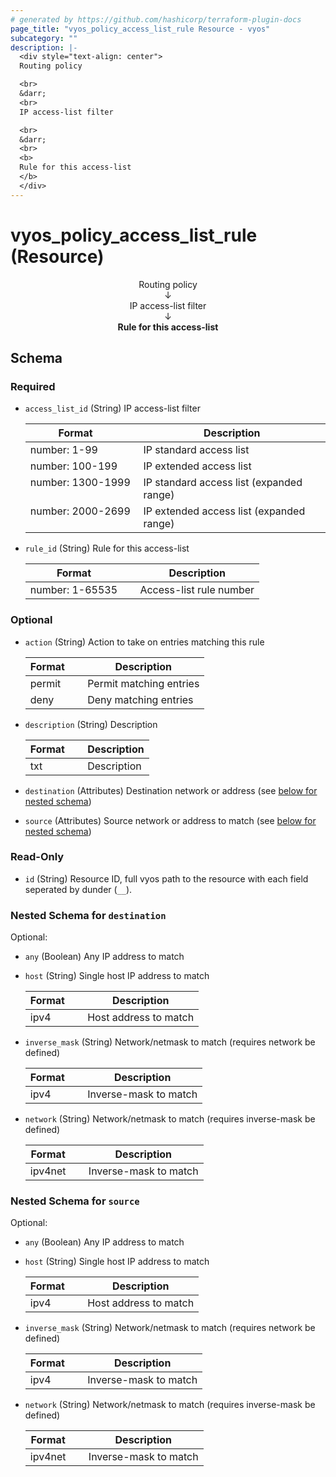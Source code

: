 ```yaml
---
# generated by https://github.com/hashicorp/terraform-plugin-docs
page_title: "vyos_policy_access_list_rule Resource - vyos"
subcategory: ""
description: |-
  <div style="text-align: center">
  Routing policy

  <br>
  &darr;
  <br>
  IP access-list filter

  <br>
  &darr;
  <br>
  <b>
  Rule for this access-list
  </b>
  </div>
---
```


# vyos_policy_access_list_rule (Resource)

<div style="text-align: center">
Routing policy

<br>
&darr;
<br>
IP access-list filter

<br>
&darr;
<br>
<b>
Rule for this access-list
</b>
</div>



<!-- schema generated by tfplugindocs -->
## Schema

### Required

- `access_list_id` (String) IP access-list filter

    |  Format &emsp; | Description  |
    |----------|---------------|
    |  number: 1-99  &emsp; |  IP standard access list  |
    |  number: 100-199  &emsp; |  IP extended access list  |
    |  number: 1300-1999  &emsp; |  IP standard access list (expanded range)  |
    |  number: 2000-2699  &emsp; |  IP extended access list (expanded range)  |
- `rule_id` (String) Rule for this access-list

    |  Format &emsp; | Description  |
    |----------|---------------|
    |  number: 1-65535  &emsp; |  Access-list rule number  |

### Optional

- `action` (String) Action to take on entries matching this rule

    |  Format &emsp; | Description  |
    |----------|---------------|
    |  permit  &emsp; |  Permit matching entries  |
    |  deny  &emsp; |  Deny matching entries  |
- `description` (String) Description

    |  Format &emsp; | Description  |
    |----------|---------------|
    |  txt  &emsp; |  Description  |
- `destination` (Attributes) Destination network or address (see [below for nested schema](#nestedatt--destination))
- `source` (Attributes) Source network or address to match (see [below for nested schema](#nestedatt--source))

### Read-Only

- `id` (String) Resource ID, full vyos path to the resource with each field seperated by dunder (`__`).

<a id="nestedatt--destination"></a>
### Nested Schema for `destination`

Optional:

- `any` (Boolean) Any IP address to match
- `host` (String) Single host IP address to match

    |  Format &emsp; | Description  |
    |----------|---------------|
    |  ipv4  &emsp; |  Host address to match  |
- `inverse_mask` (String) Network/netmask to match (requires network be defined)

    |  Format &emsp; | Description  |
    |----------|---------------|
    |  ipv4  &emsp; |  Inverse-mask to match  |
- `network` (String) Network/netmask to match (requires inverse-mask be defined)

    |  Format &emsp; | Description  |
    |----------|---------------|
    |  ipv4net  &emsp; |  Inverse-mask to match  |


<a id="nestedatt--source"></a>
### Nested Schema for `source`

Optional:

- `any` (Boolean) Any IP address to match
- `host` (String) Single host IP address to match

    |  Format &emsp; | Description  |
    |----------|---------------|
    |  ipv4  &emsp; |  Host address to match  |
- `inverse_mask` (String) Network/netmask to match (requires network be defined)

    |  Format &emsp; | Description  |
    |----------|---------------|
    |  ipv4  &emsp; |  Inverse-mask to match  |
- `network` (String) Network/netmask to match (requires inverse-mask be defined)

    |  Format &emsp; | Description  |
    |----------|---------------|
    |  ipv4net  &emsp; |  Inverse-mask to match  |
